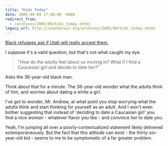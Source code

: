 ```yaml
---
title: "Kids Today"
date: 2005-09-09 17:48:00 -0400
redirect_from:
  - /archives/2005/09/kids_today.shtml
legacy_url: http://seankerwin.org/archives/2005/09/kids_today.shtml
---
```

[Black refugees ask if Utah will really accept them.](http://www.breitbart.com/news/2005/09/09/MTFH18824_2005-09-09_21-12-19_SPI974148.html)  

I suppose it's a valid question, but that's not what caught my eye.

> "How do the adults feel about us moving in? What if I find a Caucasian girl and decide to date her?"  

Asks the 36-year-old black man.

Think about that for a minute. The 36-year-old wonder what the adults think of him, and worries about dating a white a girl.

I've got to wonder, Mr. Andrew, at what point you stop worrying what the adults think and start thinking for yourself as an adult. And I won't even bother suggesting that instead of 'deciding to date a Caucasian girl' you find a nice _woman_ - whatever flavor you like - and convince _her_ to date _you_.

Yeah, I'm jumping all over a poorly-contextualized statement likely delivered extemporaneously. But the fact that this attitude can exist - the thirty-six-year-old _kid_ - seems to me to be symptomatic of a far greater problem.
